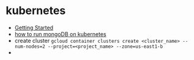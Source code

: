 # kubernetes
- [Getting Started](https://cloud.google.com/kubernetes-engine/docs/quickstart)
- [how to run mongoDB on kubernetes](https://codelabs.developers.google.com/codelabs/cloud-mongodb-statefulset/index.html?index=..%2F..index#2)
- create cluster `gcloud container clusters create <cluster_name> --num-nodes=2 --project=<project_name> --zone=us-east1-b`
- 
